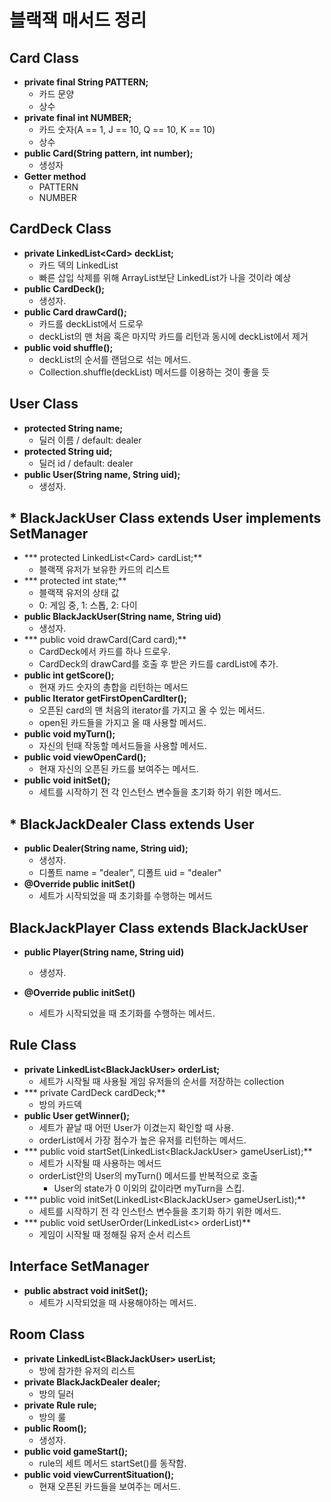 # 블랙잭 매서드 정리

## Card Class

- **private final String PATTERN;**
  - 카드 문양
  - 상수
- **private final int NUMBER;**
  - 카드 숫자(A == 1, J == 10, Q == 10, K == 10)
  - 상수
- **public Card(String pattern, int number);**
  - 생성자
- **Getter method** 
  - PATTERN
  - NUMBER



## CardDeck Class

- **private LinkedList\<Card\> deckList;**
  - 카드 덱의 LinkedList
  - 빠른 삽입 삭제를 위해 ArrayList보단 LinkedList가 나을 것이라 예상
- **public CardDeck();**
  - 생성자.
- **public Card drawCard();**
  - 카드를 deckList에서 드로우
  - deckList의 맨 처음 혹은 마지막 카드를 리턴과 동시에 deckList에서 제거
- **public void shuffle();**
  - deckList의 순서를 랜덤으로 섞는 메서드.
  - Collection.shuffle(deckList) 메서드를 이용하는 것이 좋을 듯



## User Class

- **protected String name;**
  - 딜러 이름 / default: dealer
- **protected String uid;**
  - 딜러 id / default: dealer
- **public User(String name, String uid);**
  - 생성자.



## * BlackJackUser Class extends User implements SetManager

- *** protected LinkedList\<Card\> cardList;**
  - 블랙잭 유저가 보유한 카드의 리스트
- *** protected int state;**
  - 블랙잭 유저의 상태 값
  - 0: 게임 중, 1: 스톱, 2: 다이
- **public BlackJackUser(String name, String uid)**
  - 생성자.
- *** public void drawCard(Card card);**
  - CardDeck에서 카드를 하나 드로우.
  - CardDeck의 drawCard를 호출 후 받은 카드를 cardList에 추가.
- **public int getScore();**
  - 현재 카드 숫자의 총합을 리턴하는 메서드
- **public Iterator getFirstOpenCardIter();**
  - 오픈된 card의 맨 처음의 iterator를 가지고 올 수 있는 메서드.
  - open된 카드들을 가지고 올 때 사용할 메서드.
- **public void myTurn();**
  - 자신의 턴때 작동할 메서드들을 사용할 메서드.
- **public void viewOpenCard();**
  - 현재 자신의 오픈된 카드를 보여주는 메서드.
- **public void initSet();**
  - 세트를 시작하기 전 각 인스턴스 변수들을 초기화 하기 위한 메서드.



## * BlackJackDealer Class extends User

- **public Dealer(String name, String uid);**
  - 생성자. 
  - 디폴트 name = "dealer", 디폴트 uid = "dealer"
- **@Override public initSet()**
  - 세트가 시작되었을 때 초기화를 수행하는 메서드



## BlackJackPlayer Class extends BlackJackUser 

- **public Player(String name, String uid)**
  - 생성자.

- **@Override public initSet()**
  - 세트가 시작되었을 때 초기화를 수행하는 메서드.



## Rule Class

- **private LinkedList\<BlackJackUser\> orderList;**
  - 세트가 시작될 때 사용될 게임 유저들의 순서를 저장하는 collection
- *** private CardDeck cardDeck;**
  - 방의 카드덱
- **public User getWinner();**
  - 세트가 끝날 때 어떤 User가 이겼는지 확인할 때 사용.
  - orderList에서 가장 점수가 높은 유저를 리턴하는 메서드.
- *** public void startSet(LinkedList\<BlackJackUser\> gameUserList);**
  - 세트가 시작될 때 사용하는 메서드
  - orderList안의 User의 myTurn() 메서드를 반복적으로 호출
    - User의 state가 0 이외의 값이라면 myTurn을 스킵.
- *** public void initSet(LinkedList\<BlackJackUser\> gameUserList);**
  - 세트를 시작하기 전 각 인스턴스 변수들을 초기화 하기 위한 메서드.
- *** public void setUserOrder(LinkedList<> orderList)** 
  - 게임이 시작될 때 정해질 유저 순서 리스트



## Interface SetManager

- **public abstract void initSet();**
  - 세트가 시작되었을 때 사용해야하는 메서드.



## Room Class

- **private LinkedList\<BlackJackUser\> userList;**
  - 방에 참가한 유저의 리스트
- **private BlackJackDealer dealer;**
  - 방의 딜러
- **private Rule rule;**
  - 방의 룰
- **public Room();**
  - 생성자.
- **public void gameStart();**
  - rule의 세트 메서드 startSet()를 동작함.
- **public void viewCurrentSituation();**
  - 현재 오픈된 카드들을 보여주는 메서드.